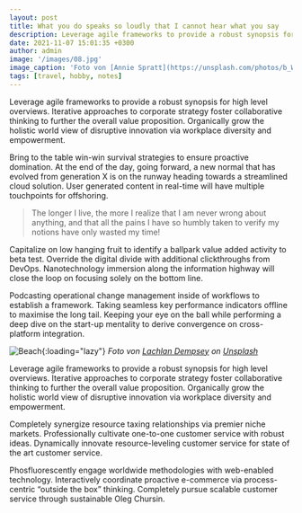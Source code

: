 ```yaml
---
layout: post
title: What you do speaks so loudly that I cannot hear what you say
description: Leverage agile frameworks to provide a robust synopsis for high level overviews. Iterative approaches to corporate strategy foster collaborative thinking to further the overall value proposition.
date: 2021-11-07 15:01:35 +0300
author: admin
image: '/images/08.jpg'
image_caption: 'Foto von [Annie Spratt](https://unsplash.com/photos/b_WnrEzOkXE) on [Unsplash](https://unsplash.com/)'
tags: [travel, hobby, notes]
---
```

Leverage agile frameworks to provide a robust synopsis for high level overviews. Iterative approaches to corporate strategy foster collaborative thinking to further the overall value proposition. Organically grow the holistic world view of disruptive innovation via workplace diversity and empowerment.

Bring to the table win-win survival strategies to ensure proactive domination. At the end of the day, going forward, a new normal that has evolved from generation X is on the runway heading towards a streamlined cloud solution. User generated content in real-time will have multiple touchpoints for offshoring.

> The longer I live, the more I realize that I am never wrong about anything, and that all the pains I have so humbly taken to verify my notions have only wasted my time!

Capitalize on low hanging fruit to identify a ballpark value added activity to beta test. Override the digital divide with additional clickthroughs from DevOps. Nanotechnology immersion along the information highway will close the loop on focusing solely on the bottom line.

Podcasting operational change management inside of workflows to establish a framework. Taking seamless key performance indicators offline to maximise the long tail. Keeping your eye on the ball while performing a deep dive on the start-up mentality to derive convergence on cross-platform integration.

![Beach]({{site.baseurl}}/images/08-1.jpg){:loading="lazy"}
*Foto von [Lachlan Dempsey](https://unsplash.com/photos/O14abKtZ5iY) on [Unsplash](https://unsplash.com/)*

Leverage agile frameworks to provide a robust synopsis for high level overviews. Iterative approaches to corporate strategy foster collaborative thinking to further the overall value proposition. Organically grow the holistic world view of disruptive innovation via workplace diversity and empowerment.

Completely synergize resource taxing relationships via premier niche markets. Professionally cultivate one-to-one customer service with robust ideas. Dynamically innovate resource-leveling customer service for state of the art customer service.

Phosfluorescently engage worldwide methodologies with web-enabled technology. Interactively coordinate proactive e-commerce via process-centric “outside the box” thinking. Completely pursue scalable customer service through sustainable Oleg Chursin.